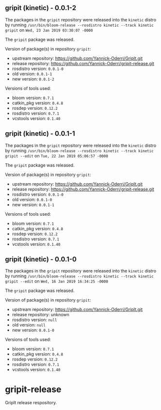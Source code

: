 ## gripit (kinetic) - 0.0.1-2

The packages in the `gripit` repository were released into the `kinetic` distro by running `/usr/bin/bloom-release --rosdistro kinetic --track kinetic gripit` on `Wed, 23 Jan 2019 03:30:07 -0000`

The `gripit` package was released.

Version of package(s) in repository `gripit`:

- upstream repository: https://github.com/Yannick-Oderri/GripIt.git
- release repository: https://github.com/Yannick-Oderri/gripit-release.git
- rosdistro version: `0.0.1-0`
- old version: `0.0.1-1`
- new version: `0.0.1-2`

Versions of tools used:

- bloom version: `0.7.1`
- catkin_pkg version: `0.4.8`
- rosdep version: `0.12.2`
- rosdistro version: `0.7.1`
- vcstools version: `0.1.40`


## gripit (kinetic) - 0.0.1-1

The packages in the `gripit` repository were released into the `kinetic` distro by running `/usr/bin/bloom-release --rosdistro kinetic --track kinetic gripit --edit` on `Tue, 22 Jan 2019 05:06:57 -0000`

The `gripit` package was released.

Version of package(s) in repository `gripit`:

- upstream repository: https://github.com/Yannick-Oderri/GripIt.git
- release repository: https://github.com/Yannick-Oderri/gripit-release.git
- rosdistro version: `0.0.1-0`
- old version: `0.0.1-0`
- new version: `0.0.1-1`

Versions of tools used:

- bloom version: `0.7.1`
- catkin_pkg version: `0.4.8`
- rosdep version: `0.12.2`
- rosdistro version: `0.7.1`
- vcstools version: `0.1.40`


## gripit (kinetic) - 0.0.1-0

The packages in the `gripit` repository were released into the `kinetic` distro by running `/usr/bin/bloom-release --rosdistro kinetic --track kinetic gripit --edit` on `Wed, 16 Jan 2019 16:34:25 -0000`

The `gripit` package was released.

Version of package(s) in repository `gripit`:

- upstream repository: https://github.com/Yannick-Oderri/GripIt.git
- release repository: unknown
- rosdistro version: `null`
- old version: `null`
- new version: `0.0.1-0`

Versions of tools used:

- bloom version: `0.7.1`
- catkin_pkg version: `0.4.8`
- rosdep version: `0.12.2`
- rosdistro version: `0.7.1`
- vcstools version: `0.1.40`


# gripit-release
GripIt release respository.
